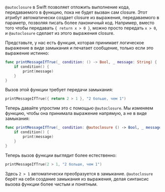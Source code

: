 `@autoclosure` в Swift позволяет отложить выполнение кода, передаваемого в функцию, пока не будет вызван сам closure. Этот атрибут автоматически создает closure из выражения, передаваемого в параметр, позволяя писать более лаконичный код. Например, вместо того чтобы передавать `{ return x > 0 }`, можно просто передать `x > 0`, и `@autoclosure` сделает из этого выражения closure.

Представьте, у нас есть функция, которая принимает логическое выражение в виде замыкания и печатает сообщение, только если это выражение истинно:

```swift
func printMessageIfTrue(_ condition: () -> Bool, _ message: String) {
    if condition() {
        print(message)
    }
}
```

Вызов этой функции требует передачи замыкания:

```swift
printMessageIfTrue({ return 2 > 1 }, "2 больше, чем 1")
```

Теперь давайте упростим это с помощью `@autoclosure`. Мы изменяем функцию, чтобы она принимала выражение напрямую, а не в виде замыкания:

```swift
func printMessageIfTrue(_ condition: @autoclosure () -> Bool, _ message: String) {
    if condition() {
        print(message)
    }
}
```

Теперь вызов функции выглядит более естественно:

```swift
printMessageIfTrue(2 > 1, "2 больше, чем 1")
```

Здесь `2 > 1` автоматически преобразуется в замыкание. `@autoclosure` берёт на себя создание замыкания из выражения, делая синтаксис вызова функции более чистым и понятным.
